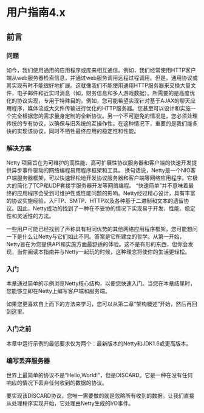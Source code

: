 # 用户指南4.x
## 前言
### 问题
如今，我们使用通用的应用程序或库来相互通信。例如，我们经常使用HTTP客户端从web服务器检索信息，并通过web服务调用远程过程调用。但是，通用协议或其实现有时不能很好地扩展。这就像我们不能使用通用HTTP服务器来交换大量文件，电子邮件和近实时消息（如，财务信息和多人游戏数据）。所需要的是高度优化的协议实现，专用于特殊目的。例如，您可能希望实现针对基于AJAX的聊天应用程序，媒体流或大文件传输进行优化的HTTP服务器。您甚至可以设计和实施一个完全根据您的需求量身定制的全新协议。另一个不可避免的情况是，您必须处理传统的专有协议，以确保与旧系统的互操作性。在这种情况下，重要的是我们能多快的实现该协议，同时不牺牲最终应用的稳定性和性能。
### 解决方案
Netty 项目旨在为可维护的高性能、高可扩展性协议服务器和客户端的快速开发提供异步事件驱动的网络编程易用程序框架和工具。
换句话说，Netty是一个NIO客户端服务器框架，可以快速轻松地开发协议服务器和客户端等网络应用程序。它极大的简化了TCP和UDP套接字服务器开发等网络编程。
“快速简单”并不意味着最终的应用程序会受到可维护性或性能问题的影响。Netty经过精心设计，具有丰富的协议实施经验，入FTP、SMTP、HTTP以及各种基于二进制和文本的遗留协议。因此，Netty成功的找到了一种在不妥协的情况下实现易于开发、性能、稳定性和灵活性的方法。

一些用户可能已经找到了声称具有相同优势的其他网络应用程序框架，您可能想问一下是什么让Netty与它们如此不同。答案是它所建立的哲学。从第一开始，Netty旨在为您提供API和实施方面最舒适的体验。这不是有形的东西，但你会发现，当你阅读本指南并与Netty一起玩的时候，这种理念将使你的生活更轻松。

### 入门

本章通过简单的示例浏览Netty核心结构，以便您快速入门。当您在本章结尾时，您能够立即在Netty上编写客户端和服务端。

如果您更喜欢自上而下的方法来学习，您可以从第二章“架构概述”开始，然后再回到这里。

### 入门之前

本章中运行示例的最低要求仅为两个：最新版本的Netty和JDK1.6或更高版本。

### 编写丢弃服务器

世界上最简单的协议不是“Hello,World!”，但是DISCARD。它是一种在没有任何响应的情况下丢弃任何收到的数据的协议。

要实现该DISCARD协议，您唯一需要做的就是忽略所有收到的数据。让我们直接从处理程序实现开始，它处理由Netty生成的I/O事件。

